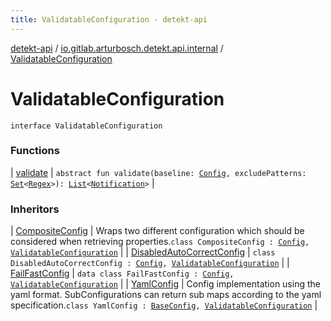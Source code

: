 ```yaml
---
title: ValidatableConfiguration - detekt-api
---
```


[detekt-api](../../index.html) / [io.gitlab.arturbosch.detekt.api.internal](../index.html) / [ValidatableConfiguration](./index.html)

# ValidatableConfiguration

`interface ValidatableConfiguration`

### Functions

| [validate](validate.html) | `abstract fun validate(baseline: `[`Config`](../../io.gitlab.arturbosch.detekt.api/-config/index.html)`, excludePatterns: `[`Set`](https://kotlinlang.org/api/latest/jvm/stdlib/kotlin.collections/-set/index.html)`<`[`Regex`](https://kotlinlang.org/api/latest/jvm/stdlib/kotlin.text/-regex/index.html)`>): `[`List`](https://kotlinlang.org/api/latest/jvm/stdlib/kotlin.collections/-list/index.html)`<`[`Notification`](../../io.gitlab.arturbosch.detekt.api/-notification/index.html)`>` |

### Inheritors

| [CompositeConfig](../../io.gitlab.arturbosch.detekt.api/-composite-config/index.html) | Wraps two different configuration which should be considered when retrieving properties.`class CompositeConfig : `[`Config`](../../io.gitlab.arturbosch.detekt.api/-config/index.html)`, `[`ValidatableConfiguration`](./index.html) |
| [DisabledAutoCorrectConfig](../-disabled-auto-correct-config/index.html) | `class DisabledAutoCorrectConfig : `[`Config`](../../io.gitlab.arturbosch.detekt.api/-config/index.html)`, `[`ValidatableConfiguration`](./index.html) |
| [FailFastConfig](../-fail-fast-config/index.html) | `data class FailFastConfig : `[`Config`](../../io.gitlab.arturbosch.detekt.api/-config/index.html)`, `[`ValidatableConfiguration`](./index.html) |
| [YamlConfig](../../io.gitlab.arturbosch.detekt.api/-yaml-config/index.html) | Config implementation using the yaml format. SubConfigurations can return sub maps according to the yaml specification.`class YamlConfig : `[`BaseConfig`](../../io.gitlab.arturbosch.detekt.api/-base-config/index.html)`, `[`ValidatableConfiguration`](./index.html) |

